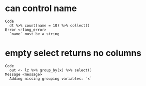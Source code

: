 # can control name

    Code
      dt %>% count(name = 10) %>% collect()
    Error <rlang_error>
      `name` must be a string

# empty select returns no columns

    Code
      out <- lz %>% group_by(x) %>% select()
    Message <message>
      Adding missing grouping variables: `x`


